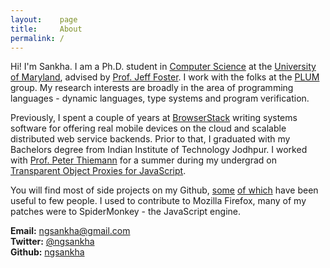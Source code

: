 ```yaml
---
layout:    page
title:     About
permalink: /
---
```


Hi! I'm Sankha. I am a Ph.D. student in [Computer Science](https://cs.umd.edu) at the [University of Maryland](https://umd.edu), advised by [Prof. Jeff Foster](https://www.cs.umd.edu/~jfoster/). I work with the folks at the [PLUM](http://www.cs.umd.edu/projects/PL/) group. My research interests are broadly in the area of programming languages - dynamic languages, type systems and program verification.

Previously, I spent a couple of years at [BrowserStack](https://www.browserstack.com) writing systems software for offering real mobile devices on the cloud and scalable distributed web service backends. Prior to that, I graduated with my Bachelors degree from Indian Institute of Technology Jodhpur. I worked with [Prof. Peter Thiemann](http://www2.informatik.uni-freiburg.de/~thiemann/) for a summer during my undergrad on [Transparent Object Proxies for JavaScript](http://drops.dagstuhl.de/opus/volltexte/2015/5229/pdf/19.pdf).

You will find most of side projects on my Github, [some](https://github.com/ngsankha/Panther) [of which](https://github.com/ngsankha/codejudge) have been useful to few people. I used to contribute to Mozilla Firefox, many of my patches were to SpiderMonkey - the JavaScript engine.

<i class="about-icon fa fa-envelope"></i> **Email:** [ngsankha@gmail.com](mailto:ngsankha@gmail.com)<br>
<i class="about-icon fa fa-twitter"></i> **Twitter:** [@ngsankha](https://twitter.com/ngsankha)<br>
<i class="about-icon fa fa-github"></i> **Github:** [ngsankha](https://github.com/ngsankha)<br>
